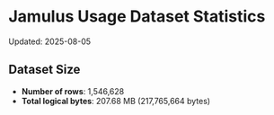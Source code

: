 # Jamulus Usage Dataset Statistics

Updated: 2025-08-05

## Dataset Size
- **Number of rows**: 1,546,628
- **Total logical bytes**: 207.68 MB (217,765,664 bytes)
